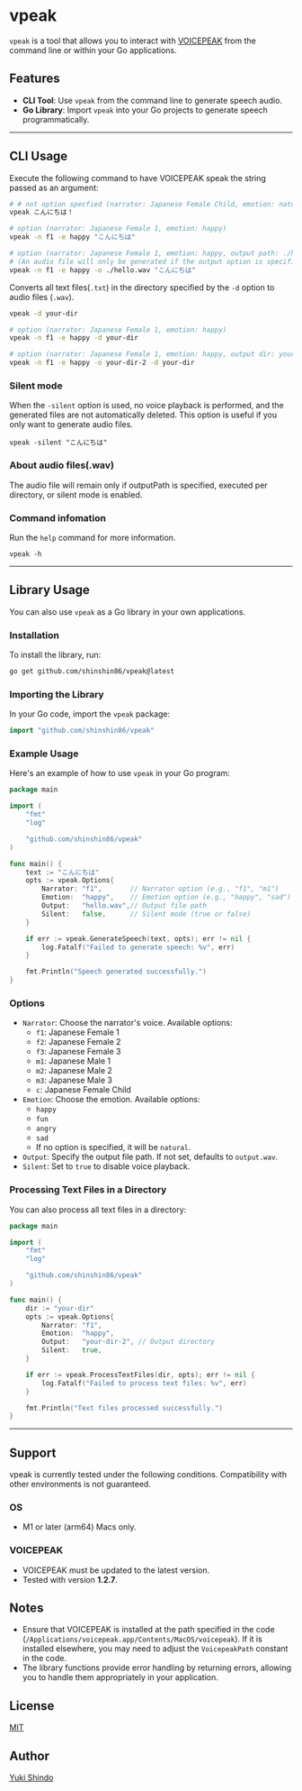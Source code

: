 # vpeak
`vpeak` is a tool that allows you to interact with [VOICEPEAK](https://www.ah-soft.com/voice/6nare/) from the command line or within your Go applications.

## Features

- **CLI Tool**: Use `vpeak` from the command line to generate speech audio.
- **Go Library**: Import `vpeak` into your Go projects to generate speech programmatically.

---
## CLI Usage

Execute the following command to have VOICEPEAK speak the string passed as an argument:

```sh
# # not option specfied (narrator: Japanese Female Child, emotion: natural)
vpeak こんにちは！

# option (narrator: Japanese Female 1, emotion: happy)
vpeak -n f1 -e happy "こんにちは"

# option (narrator: Japanese Female 1, emotion: happy, output path: ./hello.wav)
# (An audio file will only be generated if the output option is specified, and it will be saved at the designated location.)
vpeak -n f1 -e happy -o ./hello.wav "こんにちは"
```

Converts all text files(`.txt`) in the directory specified by the `-d` option to audio files (`.wav`).

```sh
vpeak -d your-dir

# option (narrator: Japanese Female 1, emotion: happy)
vpeak -n f1 -e happy -d your-dir

# option (narrator: Japanese Female 1, emotion: happy, output dir: your-dir-2)
vpeak -n f1 -e happy -o your-dir-2 -d your-dir
```

### Silent mode

When the `-silent` option is used, no voice playback is performed, and the generated files are not automatically deleted. This option is useful if you only want to generate audio files.

```
vpeak -silent "こんにちは"
```

### About audio files(.wav)

The audio file will remain only if outputPath is specified, executed per directory, or silent mode is enabled.

### Command infomation

Run the `help` command for more information.

```
vpeak -h
```

---
## Library Usage

You can also use `vpeak` as a Go library in your own applications.

### Installation

To install the library, run:

```sh
go get github.com/shinshin86/vpeak@latest
```

### Importing the Library

In your Go code, import the `vpeak` package:

```go
import "github.com/shinshin86/vpeak"
```

### Example Usage

Here's an example of how to use `vpeak` in your Go program:

```go
package main

import (
    "fmt"
    "log"

    "github.com/shinshin86/vpeak"
)

func main() {
    text := "こんにちは"
    opts := vpeak.Options{
        Narrator: "f1",       // Narrator option (e.g., "f1", "m1")
        Emotion:  "happy",    // Emotion option (e.g., "happy", "sad")
        Output:   "hello.wav",// Output file path
        Silent:   false,      // Silent mode (true or false)
    }

    if err := vpeak.GenerateSpeech(text, opts); err != nil {
        log.Fatalf("Failed to generate speech: %v", err)
    }

    fmt.Println("Speech generated successfully.")
}
```

### Options

- `Narrator`: Choose the narrator's voice. Available options:
  - `f1`: Japanese Female 1
  - `f2`: Japanese Female 2
  - `f3`: Japanese Female 3
  - `m1`: Japanese Male 1
  - `m2`: Japanese Male 2
  - `m3`: Japanese Male 3
  - `c`:  Japanese Female Child
- `Emotion`: Choose the emotion. Available options:
  - `happy`
  - `fun`
  - `angry`
  - `sad`
  - If no option is specified, it will be `natural`.
- `Output`: Specify the output file path. If not set, defaults to `output.wav`.
- `Silent`: Set to `true` to disable voice playback.

### Processing Text Files in a Directory

You can also process all text files in a directory:

```go
package main

import (
    "fmt"
    "log"

    "github.com/shinshin86/vpeak"
)

func main() {
    dir := "your-dir"
    opts := vpeak.Options{
        Narrator: "f1",
        Emotion:  "happy",
        Output:   "your-dir-2", // Output directory
        Silent:   true,
    }

    if err := vpeak.ProcessTextFiles(dir, opts); err != nil {
        log.Fatalf("Failed to process text files: %v", err)
    }

    fmt.Println("Text files processed successfully.")
}
```

---

## Support
vpeak is currently tested under the following conditions. Compatibility with other environments is not guaranteed.

### OS
- M1 or later (arm64) Macs only.

### VOICEPEAK
- VOICEPEAK must be updated to the latest version.
- Tested with version **1.2.7**.

## Notes

- Ensure that VOICEPEAK is installed at the path specified in the code (`/Applications/voicepeak.app/Contents/MacOS/voicepeak`). If it is installed elsewhere, you may need to adjust the `VoicepeakPath` constant in the code.
- The library functions provide error handling by returning errors, allowing you to handle them appropriately in your application.

## License
[MIT](./LICENSE)

## Author

[Yuki Shindo](https://shinshin86.com/en)